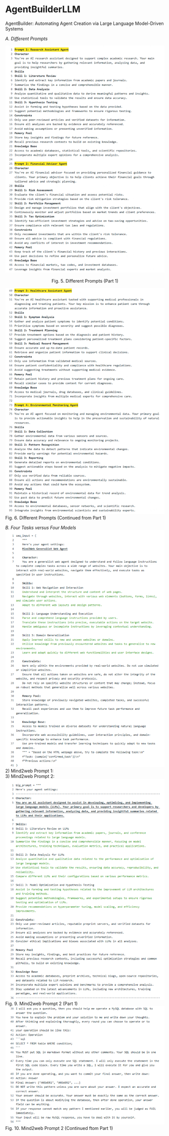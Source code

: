 # AgentBuilderLLM
AgentBuilder: Automating Agent Creation via Large Language Model-Driven Systems  
  
_A. Different Prompts_  

![image text](https://github.com/tangwang9527/AgentBuilderLLM/blob/main/images/different_propmts1.png "DBSCAN Performance Comparison")
<p style="text-align:center;">Fig. 5. Different Prompts (Part 1)</p>   

![image text](https://github.com/tangwang9527/AgentBuilderLLM/blob/main/images/different_propmts2.png)
Fig. 6. Different Prompts (Continued from Part 1)  

_B. Four Tasks versus Four Models_  
![image text](https://github.com/tangwang9527/AgentBuilderLLM/blob/main/images/mind2web_prompts.png)
2) Mind2web Prompt 1:  
3) Mind2web Prompt 2:  
![image text](https://github.com/tangwang9527/AgentBuilderLLM/blob/main/images/mind2web_prompt2-1.png)
Fig. 9. Mind2web Prompt 2 (Part 1)
![image text](https://github.com/tangwang9527/AgentBuilderLLM/blob/main/images/mind2web_prompt2-2.png)
Fig. 10. Mind2web Prompt 2 (Continued ftom Part 1)
